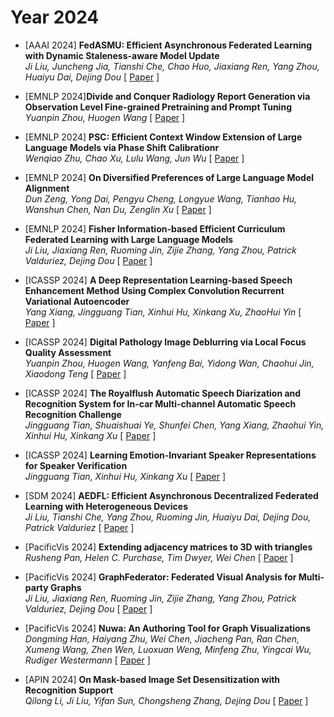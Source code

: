 # Year 2024

- [AAAI 2024] **FedASMU: Efficient Asynchronous Federated Learning with Dynamic Staleness-aware Model Update**  
*Ji Liu, Juncheng Jia, Tianshi Che, Chao Huo, Jiaxiang Ren, Yang Zhou, Huaiyu Dai, Dejing Dou*  [ [Paper](https://arxiv.org/pdf/2312.05770) ]

- [EMNLP 2024]**Divide and Conquer Radiology Report Generation via Observation Level Fine-grained Pretraining and Prompt Tuning**  
*Yuanpin Zhou, Huogen Wang*  [ [Paper](https://aclanthology.org/2024.emnlp-main.433.pdf) ]

- [EMNLP 2024] **PSC: Efficient Context Window Extension of Large Language Models via Phase Shift Calibrationr**  
*Wenqiao Zhu, Chao Xu, Lulu Wang, Jun Wu*  [ [Paper](https://aclanthology.org/2024.emnlp-main.341.pdf) ]

- [EMNLP 2024] **On Diversified Preferences of Large Language Model Alignment**  
*Dun Zeng, Yong Dai, Pengyu Cheng, Longyue Wang, Tianhao Hu, Wanshun Chen, Nan Du, Zenglin Xu*  [ [Paper](https://aclanthology.org/2024.findings-emnlp.538.pdf) ]

- [EMNLP 2024] **Fisher Information-based Efficient Curriculum Federated Learning with Large Language Models**  
*Ji Liu, Jiaxiang Ren, Ruoming Jin, Zijie Zhang, Yang Zhou, Patrick Valduriez, Dejing Dou*  [ [Paper](https://aclanthology.org/2024.emnlp-main.587.pdf) ]

- [ICASSP 2024] **A Deep Representation Learning-based Speech Enhancement Method Using Complex Convolution Recurrent  Variational Autoencoder**  
*Yang Xiang, Jingguang Tian, Xinhui Hu, Xinkang Xu, ZhaoHui Yin*  [ [Paper](https://arxiv.org/pdf/2312.09620) ]

- [ICASSP 2024] **Digital Pathology Image Deblurring via Local Focus Quality Assessment**  
*Yuanpin Zhou, Huogen Wang, Yanfeng Bai, Yidong Wan, Chaohui Jin, Xiaodong Teng*  [ [Paper](https://www.researchgate.net/profile/Huogen-Wang/publication/376599055_DIGITAL_PATHOLOGY_IMAGE_DEBLURRING_VIA_LOCAL_FOCUS_QUALITY_ASSESSMENT/links/657fa6c59d7bc03b3084292a/Digital-Pathology-Image-Deblurring-Via-Local-Focus-Quality-Assessment.pdf) ]

- [ICASSP 2024] **The Royalflush Automatic Speech Diarization and Recognition System for In-car Multi-channel Automatic  Speech Recognition Challenge**  
*Jingguang Tian, Shuaishuai Ye, Shunfei Chen, Yang Xiang, Zhaohui Yin, Xinhui Hu, Xinkang Xu*  [ [Paper](https://arxiv.org/pdf/2405.05498) ]

- [ICASSP 2024] **Learning Emotion-Invariant Speaker Representations for Speaker Verification**  
*Jingguang Tian, Xinhui Hu, Xinkang Xu*  [ [Paper](https://ieeexplore.ieee.org/abstract/document/10445819) ]

- [SDM 2024] **AEDFL: Efficient Asynchronous Decentralized Federated Learning with Heterogeneous Devices**  
*Ji Liu, Tianshi Che, Yang Zhou, Ruoming Jin, Huaiyu Dai, Dejing Dou, Patrick Valduriez*  [ [Paper](https://arxiv.org/pdf/2312.10935) ]

- [PacificVis 2024] **Extending adjacency matrices to 3D with triangles**  
*Rusheng Pan, Helen C. Purchase, Tim Dwyer, Wei Chen*  [ [Paper](https://arxiv.org/pdf/2306.07588) ]

- [PacificVis 2024] **GraphFederator: Federated Visual Analysis for Multi-party Graphs**  
*Ji Liu, Jiaxiang Ren, Ruoming Jin, Zijie Zhang, Yang Zhou, Patrick Valduriez, Dejing Dou*  [ [Paper](https://ieeexplore.ieee.org/abstract/document/10541434) ]

- [PacificVis 2024] **Nuwa: An Authoring Tool for Graph Visualizations**  
*Dongming Han, Haiyang Zhu, Wei Chen, Jiacheng Pan, Ran Chen, Xumeng Wang, Zhen Wen, Luoxuan Weng, Minfeng Zhu, Yingcai Wu, Rudiger Westermann*  [ [Paper](https://www.researchgate.net/profile/Dongming-Han-2/publication/381147347_Nuwa_An_Authoring_Tool_for_Graph_Visualizations/links/66cc303475613475fe7b81bf/Nuwa-An-Authoring-Tool-for-Graph-Visualizations.pdf) ]

- [APIN 2024] **On Mask-based Image Set Desensitization with Recognition Support**  
*Qilong Li, Ji Liu, Yifan Sun, Chongsheng Zhang, Dejing Dou*  [ [Paper](https://arxiv.org/pdf/2312.08975) ]

